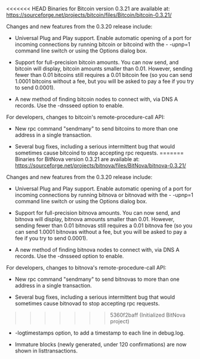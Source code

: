 <<<<<<< HEAD
Binaries for Bitcoin version 0.3.21 are available at:
  https://sourceforge.net/projects/bitcoin/files/Bitcoin/bitcoin-0.3.21/

Changes and new features from the 0.3.20 release include:

* Universal Plug and Play support.  Enable automatic opening of a port for incoming connections by running bitcoin or bitcoind with the - -upnp=1 command line switch or using the Options dialog box.

* Support for full-precision bitcoin amounts.  You can now send, and bitcoin will display, bitcoin amounts smaller than 0.01.  However, sending fewer than 0.01 bitcoins still requires a 0.01 bitcoin fee (so you can send 1.0001 bitcoins without a fee, but you will be asked to pay a fee if you try to send 0.0001).

* A new method of finding bitcoin nodes to connect with, via DNS A records. Use the -dnsseed option to enable.

For developers, changes to bitcoin's remote-procedure-call API:

* New rpc command "sendmany" to send bitcoins to more than one address in a single transaction.

* Several bug fixes, including a serious intermittent bug that would sometimes cause bitcoind to stop accepting rpc requests. 
=======
Binaries for BitNova version 0.3.21 are available at:
  https://sourceforge.net/projects/bitnova/files/BitNova/bitnova-0.3.21/

Changes and new features from the 0.3.20 release include:

* Universal Plug and Play support.  Enable automatic opening of a port for incoming connections by running bitnova or bitnovad with the - -upnp=1 command line switch or using the Options dialog box.

* Support for full-precision bitnova amounts.  You can now send, and bitnova will display, bitnova amounts smaller than 0.01.  However, sending fewer than 0.01 bitnovas still requires a 0.01 bitnova fee (so you can send 1.0001 bitnovas without a fee, but you will be asked to pay a fee if you try to send 0.0001).

* A new method of finding bitnova nodes to connect with, via DNS A records. Use the -dnsseed option to enable.

For developers, changes to bitnova's remote-procedure-call API:

* New rpc command "sendmany" to send bitnovas to more than one address in a single transaction.

* Several bug fixes, including a serious intermittent bug that would sometimes cause bitnovad to stop accepting rpc requests. 
>>>>>>> 5360f2baff (Initialized BitNova project)

* -logtimestamps option, to add a timestamp to each line in debug.log.

* Immature blocks (newly generated, under 120 confirmations) are now shown in listtransactions.
